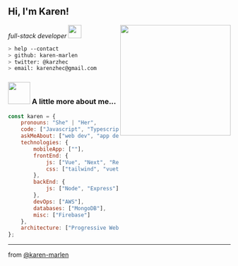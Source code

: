 <h2> Hi, I'm Karen!</h2>
<img align='right' src="https://user-images.githubusercontent.com/72042911/100793543-080fe780-33fb-11eb-84c0-cb6a09d112e3.png" width="250">
<p><em>full-stack developer <a href="https://www.thoughtworks.com"></a><img src="https://media.giphy.com/media/WUlplcMpOCEmTGBtBW/giphy.gif" width="30"> 
</em></p>

````bash
> help --contact
> github: karen-marlen
> twitter: @karzhec
> email: karenzhec@gmail.com
````


### <img src="https://media.giphy.com/media/VgCDAzcKvsR6OM0uWg/giphy.gif" width="50"> A little more about me...  

```javascript
const karen = {
    pronouns: "She" | "Her",
    code: ["Javascript", "Typescript"],
    askMeAbout: ["web dev", "app dev", "design"],
    technologies: {
        mobileApp: [""],
        frontEnd: {
            js: ["Vue", "Next", "React", "Svelte"],
            css: ["tailwind", "vuetify", "bootstrap", "bulma"]
        },
        backEnd: {
            js: ["Node", "Express"],
        },
        devOps: ["AWS"],
        databases: ["MongoDB"],
        misc: ["Firebase"]
    },
    architecture: ["Progressive Web Applications", "Single Page Applications"],
};
```

---

from [@karen-marlen](https://github.com/karen-marlen)
